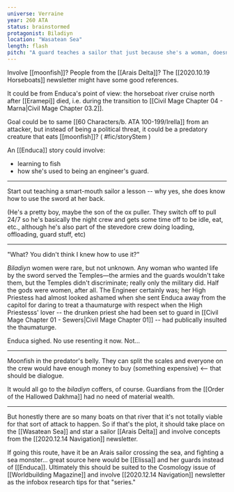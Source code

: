 ```yaml
---
universe: Verraine
year: 260 ATA
status: brainstormed
protagonist: Biladiyn
location: "Wasatean Sea"
length: flash
pitch: "A guard teaches a sailor that just because she's a woman, doesn't mean she can't handle sea monsters in a shipboard battle."
---
```


Involve [[moonfish]]? People from the [[Arais Delta]]? The [[2020.10.19 Horseboats]] newsletter might have some good references. 

It could be from Enduca's point of view: the horseboat river cruise north after [[Eramepi]] died, i.e. during the transition to [[Civil Mage Chapter 04 - Marna|Civil Mage Chapter 03.2]]. 

Goal could be to same [[60 Characters/b. ATA 100-199/Irella]] from an attacker, but instead of being a political threat, it could be a predatory creature that eats [[moonfish]]? ( #fic/storyStem  ) 

An [[Enduca]] story could involve: 
* learning to fish
* how she's used to being an engineer's guard. 

---

Start out teaching a smart-mouth sailor a lesson -- why yes, she does know how to use the sword at her back. 

(He's a pretty boy, maybe the son of the ox puller. They switch off to pull 24/7 so he's basically the night crew and gets some time off to be idle, eat, etc., although he's also part of the stevedore crew doing loading, offloading, guard stuff, etc) 

---

"What? You didn't think I knew how to use it?" 

*Biladiyn* women were rare, but not unknown. Any woman who wanted life by the sword served the Temples—the armies and the guards wouldn't take them, but the Temples didn't discriminate; really only the military did. Half the gods were women, after all. The Engineer certainly was; her High Priestess had almost looked ashamed when she sent Enduca away from the capitol for daring to treat a thaumaturge with respect when the High Priestesss' lover -- the drunken priest she had been set to guard in [[Civil Mage Chapter 01 - Sewers|Civil Mage Chapter 01]] -- had publically insulted the thaumaturge. 

Enduca sighed. No use resenting it now. Not... 

---

Moonfish in the predator's belly. They can split the scales and everyone on the crew would have enough money to buy (something expensive) <-- that should be dialogue. 

It would all go to the *biladiyn* coffers, of course. Guardians from the [[Order of the Hallowed Dakhma]] had no need of material wealth. 

---

But honestly there are so many boats on that river that it's not totally viable for that sort of attack to happen. So if that's the plot, it should take place on the [[Wasatean Sea]] and star a sailor [[Arais Delta]] and involve concepts from the [[2020.12.14 Navigation]] newsletter. 

If going this route, have it be an Arais sailor crossing the sea, and fighting a sea monster... great source here would be [[Elissa]] and her guards instead of [[Enduca]]. Ultimately this should be suited to the Cosmology issue of [[Worldbuilding Magazine]] and involve [[2020.12.14 Navigation]] newsletter as the infobox research tips for that "series." 